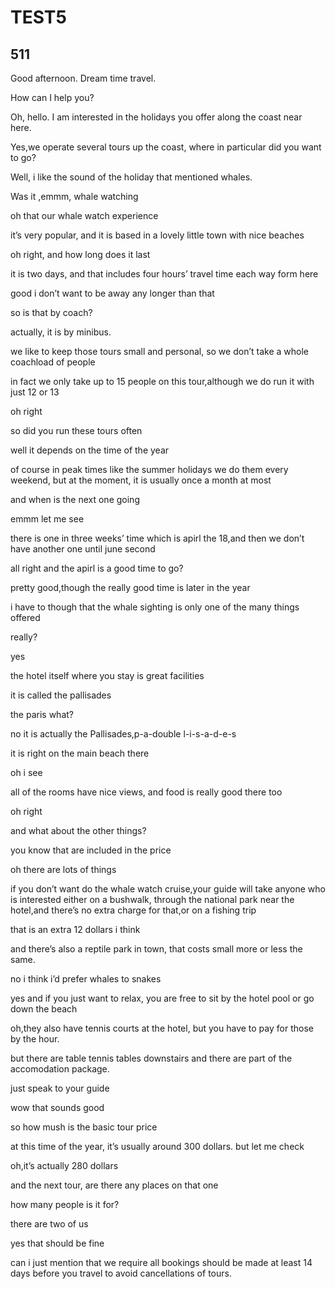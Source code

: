 # TEST5

## 511

Good afternoon. Dream time travel.

How can I help you?

Oh, hello. I am interested in the holidays you offer along the coast near here.

Yes,we operate several tours up the coast, where in particular did you want to go?

Well, i like the sound of the holiday that mentioned whales.

Was  it ,emmm, whale watching

oh that our whale watch  experience

it’s very popular, and it is based in a lovely little town with nice beaches

oh right, and how long does it last

it is two days, and that includes four hours’ travel time each way form here

good i don’t want to be away any longer than that

so is that by coach?

actually, it is by minibus.

we like to keep those tours small and personal, so we don’t take a whole coachload of people

in fact we only take up to 15 people on this tour,although we do run it with just 12 or 13

oh right

so did you run these tours often

well it depends on the time of the year

of course in peak times like the summer holidays we do them every weekend, but at the moment, it is usually once a month at most 

and when is the next one going 

emmm let me see

there is one in three weeks’ time which is apirl the 18,and then we don’t have another one until june second

all right and the apirl is a good time to go?

pretty good,though the really good time is later in the year 

i have to though that the whale sighting is only one of the many things offered

really?

yes

the hotel itself where you stay is great facilities

it is called the pallisades

the paris what?

no it is actually the Pallisades,p-a-double l-i-s-a-d-e-s

it is right on the main beach there

oh i see

all of the rooms have nice views, and food is really good there too

oh right

and what about the other things?

you know that are included in the price

oh there are lots of things

if you don’t want do the whale watch cruise,your guide will take anyone who is interested either on a bushwalk, through the national park near the hotel,and there’s no extra charge for that,or on a fishing trip

that is an extra 12 dollars i think

and there’s also a reptile park in town, that costs small more or less the same.

no i think i’d prefer whales to snakes 

yes and if you just want to relax, you are free to sit by the hotel pool or go down the beach

oh,they also have tennis courts at the hotel, but you have to pay for those by the hour.

but there are table tennis tables downstairs and there are part of the accomodation package.  

just speak to your guide

wow that sounds good

so how mush is the basic tour price

at this time of the year, it’s usually around 300 dollars. but let me check

oh,it’s actually 280 dollars

and the next tour, are there any places on that one

how many people is it for?

there are two of us

yes that should be fine

can i just mention that we require all bookings should be made at least 14 days before you travel to avoid cancellations of tours.